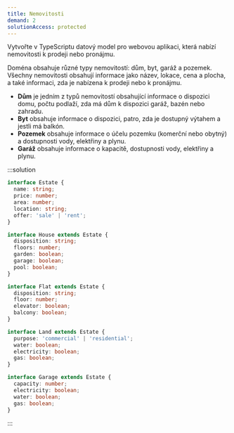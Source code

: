 ```yaml
---
title: Nemovitosti
demand: 2
solutionAccess: protected
---
```


Vytvořte v TypeScriptu datový model pro webovou aplikaci, která nabízí nemovitosti k prodeji nebo pronájmu.

Doména obsahuje různé typy nemovitostí: dům, byt, garáž a pozemek. Všechny nemovitosti obsahují informace jako název, lokace, cena a plocha, a také informaci, zda je nabízena k prodeji nebo k pronájmu.

- **Dům** je jedním z typů nemovitostí obsahující informace o dispozici domu, počtu podlaží, zda má dům k dispozici garáž, bazén nebo zahradu.
- **Byt** obsahuje informace o dispozici, patro, zda je dostupný výtahem a jestli má balkón.
- **Pozemek** obsahuje informace o účelu pozemku (komerční nebo obytný) a dostupnosti vody, elektřiny a plynu.
- **Garáž** obsahuje informace o kapacitě, dostupnosti vody, elektřiny a plynu.

:::solution
```ts
interface Estate {
  name: string;
  price: number;
  area: number;
  location: string;
  offer: 'sale' | 'rent';
}

interface House extends Estate {
  disposition: string;
  floors: number;
  garden: boolean;
  garage: boolean;
  pool: boolean;
}

interface Flat extends Estate {
  disposition: string;
  floor: number;
  elevator: boolean;
  balcony: boolean;
}

interface Land extends Estate {
  purpose: 'commercial' | 'residential';
  water: boolean;
  electricity: boolean;
  gas: boolean;
}

interface Garage extends Estate {
  capacity: number;
  electricity: boolean;
  water: boolean;
  gas: boolean;
}
```
:::


